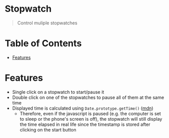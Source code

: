 # Stopwatch <!-- omit in toc -->
> Control muliple stopwatches 

<!-- omit in toc -->
# Table of Contents
- [Features](#features)

# Features
- Single click on a stopwatch to start/pause it
- Double click on one of the stopwatches to pause all of them at the same time
- Displayed time is calculated using `Date.prototype.getTime()` ([mdn](https://developer.mozilla.org/en-US/docs/Web/JavaScript/Reference/Global_Objects/Date/getTime))
    - Therefore, even if the javascript is paused (e.g. the computer is set to sleep or the phone's screen is off), the stopwatch will still display the time elapsed in real life since the timestamp is stored after clicking on the start button
